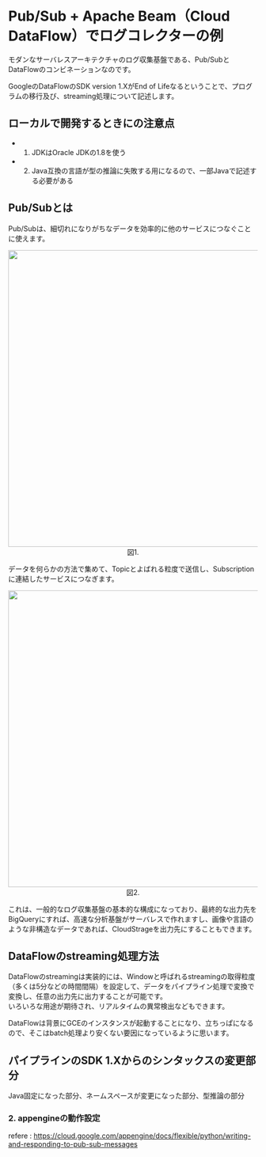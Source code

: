 
# Pub/Sub + Apache Beam（Cloud DataFlow）でログコレクターの例

モダンなサーバレスアーキテクチャのログ収集基盤である、Pub/SubとDataFlowのコンビネーションなのです。  

GoogleのDataFlowのSDK version 1.XがEnd of Lifeなるということで、プログラムの移行及び、streaming処理について記述します。  

## ローカルで開発するときにの注意点
 - 1. JDKはOracle JDKの1.8を使う
 - 2. Java互換の言語が型の推論に失敗する用になるので、一部Javaで記述する必要がある
  
## Pub/Subとは

Pub/Subは、細切れになりがちなデータを効率的に他のサービスにつなぐことに使えます。
<div align="center">
 <img width="600px" src="https://user-images.githubusercontent.com/4949982/47798066-f31f8080-dd6a-11e8-95b8-3bdb9aac47fc.png">
</div>
<div align="center"> 図1. </div>

データを何らかの方法で集めて、Topicとよばれる粒度で送信し、Subscriptionに連結したサービスにつなぎます。

<div align="center">
 <img width="600px" src="https://user-images.githubusercontent.com/4949982/47800032-d5541a80-dd6e-11e8-9b52-bdddda5a9e74.png">
</div>
<div align="center"> 図2. </div>

これは、一般的なログ収集基盤の基本的な構成になっており、最終的な出力先をBigQueryにすれば、高速な分析基盤がサーバレスで作れますし、画像や言語のような非構造なデータであれば、CloudStrageを出力先にすることもできます。 

## DataFlowのstreaming処理方法
DataFlowのstreamingは実装的には、Windowと呼ばれるstreamingの取得粒度（多くは5分などの時間間隔）を設定して、データをパイプライン処理で変換で変換し、任意の出力先に出力することが可能です。  
いろいろな用途が期待され、リアルタイムの異常検出などもできます。  

DataFlowは背景にGCEのインスタンスが起動することになり、立ちっぱになるので、そこはbatch処理より安くない要因になっているように思います。  




## パイプラインのSDK 1.Xからのシンタックスの変更部分
Java固定になった部分、ネームスペースが変更になった部分、型推論の部分

### 2. appengineの動作設定
refere : https://cloud.google.com/appengine/docs/flexible/python/writing-and-responding-to-pub-sub-messages

